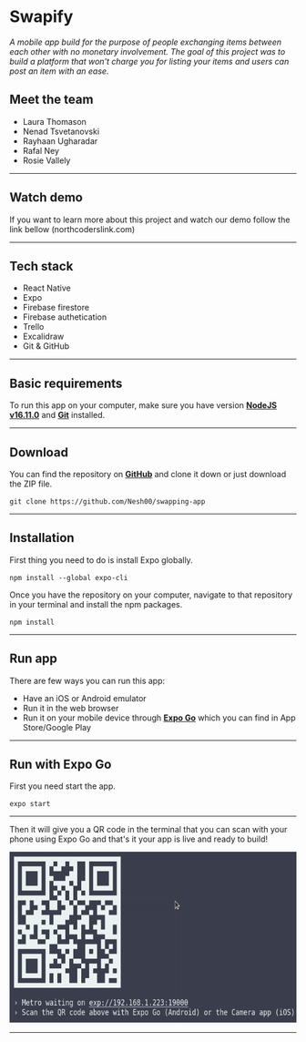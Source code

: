 # Swapify

_A mobile app build for the purpose of people exchanging items between each other with no monetary involvement. The goal of this project was to build a platform that won't charge you for listing your items and users can post an item with an ease._

## Meet the team

- Laura Thomason
- Nenad Tsvetanovski
- Rayhaan Ugharadar
- Rafal Ney
- Rosie Vallely

---

## Watch demo

If you want to learn more about this project and watch our demo follow the link bellow
(northcoderslink.com)

---

## Tech stack

- React Native
- Expo
- Firebase firestore
- Firebase authetication
- Trello
- Excalidraw
- Git & GitHub

---

## Basic requirements

To run this app on your computer, make sure you have version [**NodeJS v16.11.0**](https://nodejs.org/en/) and [**Git**](https://git-scm.com) installed.

---

## Download

You can find the repository on [**GitHub**](https://github.com/Nesh00/swapping-app) and clone it down or just download the ZIP file.

```
git clone https://github.com/Nesh00/swapping-app

```

---

## Installation

First thing you need to do is install Expo globally.

```
npm install --global expo-cli
```

Once you have the repository on your computer, navigate to that repository in your terminal and install the npm packages.

```
npm install
```

---

## Run app

There are few ways you can run this app:

- Have an iOS or Android emulator
- Run it in the web browser
- Run it on your mobile device through [**Expo Go**](https://expo.dev/client) which you can find in App Store/Google Play

---

## Run with Expo Go

First you need start the app.

```
expo start
```

---

Then it will give you a QR code in the terminal that you can scan with your phone using Expo Go and that's it your app is live and ready to build!

<img src="images/QR.png" alt="screenshot" width="600" height="300"/>

---

